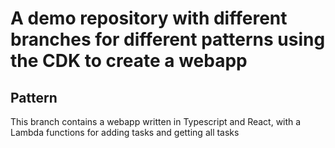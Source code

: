 # A demo repository with different branches for different patterns using the CDK to create a webapp

## Pattern

This branch contains a webapp written in Typescript and React, with a Lambda functions for adding tasks and getting all tasks
